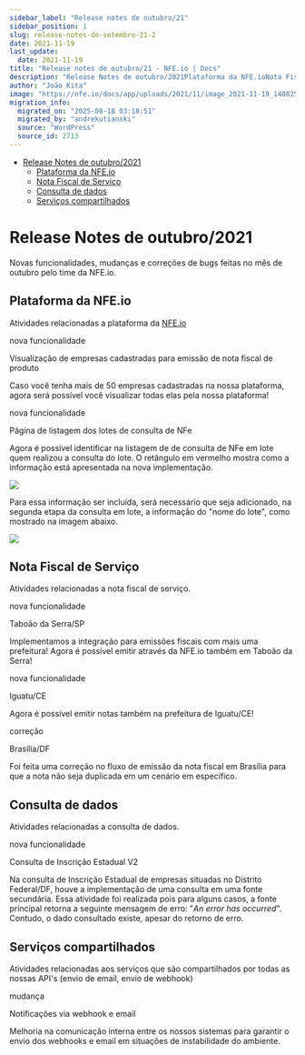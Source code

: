 ```yaml
---
sidebar_label: "Release notes de outubro/21"
sidebar_position: 1
slug: release-notes-de-setembro-21-2
date: 2021-11-19
last_update:
  date: 2021-11-19
title: "Release notes de outubro/21 - NFE.io | Docs"
description: "Release Notes de outubro/2021Plataforma da NFE.ioNota Fiscal de ServiçoConsulta de dadosServiços compartilhados Release Notes de outubro/2021 Novas funcionalidades, mudanças e correções de bugs&#8230;"
author: "João Kita"
image: "https://nfe.io/docs/app/uploads/2021/11/image_2021-11-19_140825.png"
migration_info:
  migrated_on: "2025-08-18 03:18:51"
  migrated_by: "andrekutianski"
  source: "WordPress"
  source_id: 2713
---
```


* [Release Notes de outubro/2021][1]  
   * [Plataforma da NFE.io][2]  
   * [Nota Fiscal de Serviço][3]  
   * [Consulta de dados][4]  
   * [Serviços compartilhados][5]

# Release Notes de outubro/2021

Novas funcionalidades, mudanças e correções de bugs feitas no mês de outubro pelo time da NFE.io.

## Plataforma da NFE.io

Atividades relacionadas a plataforma da [NFE.io][6]  

nova funcionalidade

Visualização de empresas cadastradas para emissão de nota fiscal de produto

Caso você tenha mais de 50 empresas cadastradas na nossa plataforma, agora será possível você visualizar todas elas pela nossa plataforma!

nova funcionalidade

Página de listagem dos lotes de consulta de NFe

Agora é possível identificar na listagem de de consulta de NFe em lote quem realizou a consulta do lote. O retângulo em vermelho mostra como a informação está apresentada na nova implementação.

![](/static/docs/releases/image_2021-11-19_140825.png)

Para essa informação ser incluída, será necessário que seja adicionado, na segunda etapa da consulta em lote, a informação do "nome do lote", como mostrado na imagem abaixo.

![](/static/docs/releases/image_2021-11-19_141315.png)

## Nota Fiscal de Serviço

Atividades relacionadas a nota fiscal de serviço.  

nova funcionalidade

Taboão da Serra/SP

Implementamos a integração para emissões fiscais com mais uma prefeitura! Agora é possível emitir através da NFE.io também em Taboão da Serra!

nova funcionalidade

Iguatu/CE

Agora é possível emitir notas também na prefeitura de Iguatu/CE!

correção

Brasília/DF

Foi feita uma correção no fluxo de emissão da nota fiscal em Brasília para que a nota não seja duplicada em um cenário em específico.

## Consulta de dados

Atividades relacionadas a consulta de dados.  

nova funcionalidade

Consulta de Inscrição Estadual V2

Na consulta de Inscrição Estadual de empresas situadas no Distrito Federal/DF, houve a implementação de uma consulta em uma fonte secundária. Essa atividade foi realizada pois para alguns casos, a fonte principal retorna a seguinte mensagem de erro: "_An error has occurred_". Contudo, o dado consultado existe, apesar do retorno de erro.

## Serviços compartilhados

Atividades relacionadas aos serviços que são compartilhados por todas as nossas API's (envio de email, envio de webhook)  

mudança

Notificações via webhook e email

Melhoria na comunicação interna entre os nossos sistemas para garantir o envio dos webhooks e email em situações de instabilidade do ambiente.


[1]: #Release%5FNotes%5Fde%5Foutubro2021
[2]: #Plataforma%5Fda%5FNFEio
[3]: #Nota%5FFiscal%5Fde%5FServico
[4]: #Consulta%5Fde%5Fdados
[5]: #Servicos%5Fcompartilhados
[6]: https://app.nfe.io